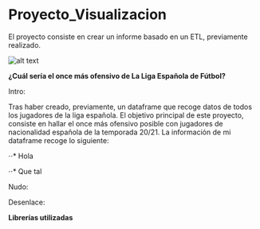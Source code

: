 # Proyecto_Visualizacion

El proyecto consiste en crear un informe basado en un ETL, previamente realizado.

![alt text](https://brandemia.org/sites/default/files/portada-rfef-imagenes-brandemia-blog_2.jpg)

**¿Cuál sería el once más ofensivo de La Liga Española de Fútbol?**

Intro:

Tras haber creado, previamente, un dataframe que recoge datos de todos los jugadores de la liga española. El objetivo principal de este proyecto, consiste en hallar el once más ofensivo posible con jugadores de nacionalidad española de la temporada 20/21. La información de mi dataframe recoge lo siguiente:

⋅⋅* Hola

⋅⋅* Que tal

Nudo:

Desenlace:

**Librerías utilizadas**

